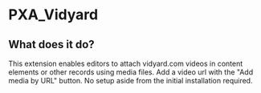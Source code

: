 # PXA_Vidyard

## What does it do?
This extension enables editors to attach vidyard.com videos in content elements or other records using media files. Add a video url with the "Add media by URL" button. No setup aside from the initial installation required.
